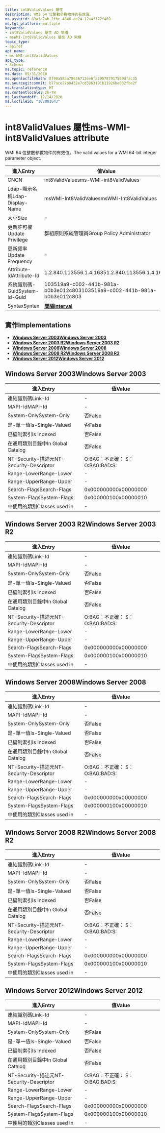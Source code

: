 ```yaml
---
title: int8ValidValues 屬性
description: WMI 64 位整數參數物件的有效值。
ms.assetid: 89afa7ab-2fbc-4846-ae24-12a4f372f469
ms.tgt_platform: multiple
keywords:
- int8ValidValues 屬性 AD 架構
- msWMI-Int8ValidValues 屬性 AD 架構
topic_type:
- apiref
api_name:
- ms-WMI-int8ValidValues
api_type:
- Schema
ms.topic: reference
ms.date: 05/31/2018
ms.openlocfilehash: 8f90a58aa78636712ee6fa295787917569dfac35
ms.sourcegitcommit: b77ace27b0432e7cd3863191b11926be032fbe2f
ms.translationtype: MT
ms.contentlocale: zh-TW
ms.lasthandoff: 12/14/2020
ms.locfileid: "107001643"
---
```

# <a name="ms-wmi-int8validvalues-attribute"></a><span data-ttu-id="20353-105">int8ValidValues 屬性</span><span class="sxs-lookup"><span data-stu-id="20353-105">ms-WMI-int8ValidValues attribute</span></span>

<span data-ttu-id="20353-106">WMI 64 位整數參數物件的有效值。</span><span class="sxs-lookup"><span data-stu-id="20353-106">The valid values for a WMI 64-bit integer parameter object.</span></span>



| <span data-ttu-id="20353-107">進入</span><span class="sxs-lookup"><span data-stu-id="20353-107">Entry</span></span> | <span data-ttu-id="20353-108">值</span><span class="sxs-lookup"><span data-stu-id="20353-108">Value</span></span> |
|-------------------|--------------------------------------|
| <span data-ttu-id="20353-109">CN</span><span class="sxs-lookup"><span data-stu-id="20353-109">CN</span></span>                | <span data-ttu-id="20353-110">int8ValidValues</span><span class="sxs-lookup"><span data-stu-id="20353-110">ms-WMI-int8ValidValues</span></span>               |
| <span data-ttu-id="20353-111">Ldap-顯示名稱</span><span class="sxs-lookup"><span data-stu-id="20353-111">Ldap-Display-Name</span></span> | <span data-ttu-id="20353-112">msWMI-Int8ValidValues</span><span class="sxs-lookup"><span data-stu-id="20353-112">msWMI-Int8ValidValues</span></span>                |
| <span data-ttu-id="20353-113">大小</span><span class="sxs-lookup"><span data-stu-id="20353-113">Size</span></span>              | \-                                   |
| <span data-ttu-id="20353-114">更新許可權</span><span class="sxs-lookup"><span data-stu-id="20353-114">Update Privilege</span></span>  | <span data-ttu-id="20353-115">群組原則系統管理員</span><span class="sxs-lookup"><span data-stu-id="20353-115">Group Policy Administrator</span></span>           |
| <span data-ttu-id="20353-116">更新頻率</span><span class="sxs-lookup"><span data-stu-id="20353-116">Update Frequency</span></span>  | \-                                   |
| <span data-ttu-id="20353-117">Attribute-Id</span><span class="sxs-lookup"><span data-stu-id="20353-117">Attribute-Id</span></span>      | <span data-ttu-id="20353-118">1.2.840.113556.1.4.1635</span><span class="sxs-lookup"><span data-stu-id="20353-118">1.2.840.113556.1.4.1635</span></span>              |
| <span data-ttu-id="20353-119">系統識別碼-Guid</span><span class="sxs-lookup"><span data-stu-id="20353-119">System-Id-Guid</span></span>    | <span data-ttu-id="20353-120">103519a9-c002-441b-981a-b0b3e012c803</span><span class="sxs-lookup"><span data-stu-id="20353-120">103519a9-c002-441b-981a-b0b3e012c803</span></span> |
| <span data-ttu-id="20353-121">Syntax</span><span class="sxs-lookup"><span data-stu-id="20353-121">Syntax</span></span>            | [<span data-ttu-id="20353-122">**間隔**</span><span class="sxs-lookup"><span data-stu-id="20353-122">**Interval**</span></span>](s-interval.md)       |



## <a name="implementations"></a><span data-ttu-id="20353-123">實作</span><span class="sxs-lookup"><span data-stu-id="20353-123">Implementations</span></span>

-   [<span data-ttu-id="20353-124">**Windows Server 2003**</span><span class="sxs-lookup"><span data-stu-id="20353-124">**Windows Server 2003**</span></span>](#windows-server-2003)
-   [<span data-ttu-id="20353-125">**Windows Server 2003 R2**</span><span class="sxs-lookup"><span data-stu-id="20353-125">**Windows Server 2003 R2**</span></span>](#windows-server-2003-r2)
-   [<span data-ttu-id="20353-126">**Windows Server 2008**</span><span class="sxs-lookup"><span data-stu-id="20353-126">**Windows Server 2008**</span></span>](#windows-server-2008)
-   [<span data-ttu-id="20353-127">**Windows Server 2008 R2**</span><span class="sxs-lookup"><span data-stu-id="20353-127">**Windows Server 2008 R2**</span></span>](#windows-server-2008-r2)
-   [<span data-ttu-id="20353-128">**Windows Server 2012**</span><span class="sxs-lookup"><span data-stu-id="20353-128">**Windows Server 2012**</span></span>](#windows-server-2012)

## <a name="windows-server-2003"></a><span data-ttu-id="20353-129">Windows Server 2003</span><span class="sxs-lookup"><span data-stu-id="20353-129">Windows Server 2003</span></span>



| <span data-ttu-id="20353-130">進入</span><span class="sxs-lookup"><span data-stu-id="20353-130">Entry</span></span> | <span data-ttu-id="20353-131">值</span><span class="sxs-lookup"><span data-stu-id="20353-131">Value</span></span> |
|------------------------|--------------|
| <span data-ttu-id="20353-132">連結識別碼</span><span class="sxs-lookup"><span data-stu-id="20353-132">Link-Id</span></span>                | \-           |
| <span data-ttu-id="20353-133">MAPI-Id</span><span class="sxs-lookup"><span data-stu-id="20353-133">MAPI-Id</span></span>                | \-           |
| <span data-ttu-id="20353-134">System-Only</span><span class="sxs-lookup"><span data-stu-id="20353-134">System-Only</span></span>            | <span data-ttu-id="20353-135">否</span><span class="sxs-lookup"><span data-stu-id="20353-135">False</span></span>        |
| <span data-ttu-id="20353-136">是-單一值</span><span class="sxs-lookup"><span data-stu-id="20353-136">Is-Single-Valued</span></span>       | <span data-ttu-id="20353-137">否</span><span class="sxs-lookup"><span data-stu-id="20353-137">False</span></span>        |
| <span data-ttu-id="20353-138">已編制索引</span><span class="sxs-lookup"><span data-stu-id="20353-138">Is Indexed</span></span>             | <span data-ttu-id="20353-139">否</span><span class="sxs-lookup"><span data-stu-id="20353-139">False</span></span>        |
| <span data-ttu-id="20353-140">在通用類別目錄中</span><span class="sxs-lookup"><span data-stu-id="20353-140">In Global Catalog</span></span>      | <span data-ttu-id="20353-141">否</span><span class="sxs-lookup"><span data-stu-id="20353-141">False</span></span>        |
| <span data-ttu-id="20353-142">NT-Security-描述元</span><span class="sxs-lookup"><span data-stu-id="20353-142">NT-Security-Descriptor</span></span> | <span data-ttu-id="20353-143">O:BAG：不正確： S：</span><span class="sxs-lookup"><span data-stu-id="20353-143">O:BAG:BAD:S:</span></span> |
| <span data-ttu-id="20353-144">Range-Lower</span><span class="sxs-lookup"><span data-stu-id="20353-144">Range-Lower</span></span>            | \-           |
| <span data-ttu-id="20353-145">Range-Upper</span><span class="sxs-lookup"><span data-stu-id="20353-145">Range-Upper</span></span>            | \-           |
| <span data-ttu-id="20353-146">Search-Flags</span><span class="sxs-lookup"><span data-stu-id="20353-146">Search-Flags</span></span>           | <span data-ttu-id="20353-147">0x00000000</span><span class="sxs-lookup"><span data-stu-id="20353-147">0x00000000</span></span>   |
| <span data-ttu-id="20353-148">System-Flags</span><span class="sxs-lookup"><span data-stu-id="20353-148">System-Flags</span></span>           | <span data-ttu-id="20353-149">0x00000010</span><span class="sxs-lookup"><span data-stu-id="20353-149">0x00000010</span></span>   |
| <span data-ttu-id="20353-150">中使用的類別</span><span class="sxs-lookup"><span data-stu-id="20353-150">Classes used in</span></span>        | \-           |



## <a name="windows-server-2003-r2"></a><span data-ttu-id="20353-151">Windows Server 2003 R2</span><span class="sxs-lookup"><span data-stu-id="20353-151">Windows Server 2003 R2</span></span>



| <span data-ttu-id="20353-152">進入</span><span class="sxs-lookup"><span data-stu-id="20353-152">Entry</span></span> | <span data-ttu-id="20353-153">值</span><span class="sxs-lookup"><span data-stu-id="20353-153">Value</span></span> |
|------------------------|--------------|
| <span data-ttu-id="20353-154">連結識別碼</span><span class="sxs-lookup"><span data-stu-id="20353-154">Link-Id</span></span>                | \-           |
| <span data-ttu-id="20353-155">MAPI-Id</span><span class="sxs-lookup"><span data-stu-id="20353-155">MAPI-Id</span></span>                | \-           |
| <span data-ttu-id="20353-156">System-Only</span><span class="sxs-lookup"><span data-stu-id="20353-156">System-Only</span></span>            | <span data-ttu-id="20353-157">否</span><span class="sxs-lookup"><span data-stu-id="20353-157">False</span></span>        |
| <span data-ttu-id="20353-158">是-單一值</span><span class="sxs-lookup"><span data-stu-id="20353-158">Is-Single-Valued</span></span>       | <span data-ttu-id="20353-159">否</span><span class="sxs-lookup"><span data-stu-id="20353-159">False</span></span>        |
| <span data-ttu-id="20353-160">已編制索引</span><span class="sxs-lookup"><span data-stu-id="20353-160">Is Indexed</span></span>             | <span data-ttu-id="20353-161">否</span><span class="sxs-lookup"><span data-stu-id="20353-161">False</span></span>        |
| <span data-ttu-id="20353-162">在通用類別目錄中</span><span class="sxs-lookup"><span data-stu-id="20353-162">In Global Catalog</span></span>      | <span data-ttu-id="20353-163">否</span><span class="sxs-lookup"><span data-stu-id="20353-163">False</span></span>        |
| <span data-ttu-id="20353-164">NT-Security-描述元</span><span class="sxs-lookup"><span data-stu-id="20353-164">NT-Security-Descriptor</span></span> | <span data-ttu-id="20353-165">O:BAG：不正確： S：</span><span class="sxs-lookup"><span data-stu-id="20353-165">O:BAG:BAD:S:</span></span> |
| <span data-ttu-id="20353-166">Range-Lower</span><span class="sxs-lookup"><span data-stu-id="20353-166">Range-Lower</span></span>            | \-           |
| <span data-ttu-id="20353-167">Range-Upper</span><span class="sxs-lookup"><span data-stu-id="20353-167">Range-Upper</span></span>            | \-           |
| <span data-ttu-id="20353-168">Search-Flags</span><span class="sxs-lookup"><span data-stu-id="20353-168">Search-Flags</span></span>           | <span data-ttu-id="20353-169">0x00000000</span><span class="sxs-lookup"><span data-stu-id="20353-169">0x00000000</span></span>   |
| <span data-ttu-id="20353-170">System-Flags</span><span class="sxs-lookup"><span data-stu-id="20353-170">System-Flags</span></span>           | <span data-ttu-id="20353-171">0x00000010</span><span class="sxs-lookup"><span data-stu-id="20353-171">0x00000010</span></span>   |
| <span data-ttu-id="20353-172">中使用的類別</span><span class="sxs-lookup"><span data-stu-id="20353-172">Classes used in</span></span>        | \-           |



## <a name="windows-server-2008"></a><span data-ttu-id="20353-173">Windows Server 2008</span><span class="sxs-lookup"><span data-stu-id="20353-173">Windows Server 2008</span></span>



| <span data-ttu-id="20353-174">進入</span><span class="sxs-lookup"><span data-stu-id="20353-174">Entry</span></span> | <span data-ttu-id="20353-175">值</span><span class="sxs-lookup"><span data-stu-id="20353-175">Value</span></span> |
|------------------------|--------------|
| <span data-ttu-id="20353-176">連結識別碼</span><span class="sxs-lookup"><span data-stu-id="20353-176">Link-Id</span></span>                | \-           |
| <span data-ttu-id="20353-177">MAPI-Id</span><span class="sxs-lookup"><span data-stu-id="20353-177">MAPI-Id</span></span>                | \-           |
| <span data-ttu-id="20353-178">System-Only</span><span class="sxs-lookup"><span data-stu-id="20353-178">System-Only</span></span>            | <span data-ttu-id="20353-179">否</span><span class="sxs-lookup"><span data-stu-id="20353-179">False</span></span>        |
| <span data-ttu-id="20353-180">是-單一值</span><span class="sxs-lookup"><span data-stu-id="20353-180">Is-Single-Valued</span></span>       | <span data-ttu-id="20353-181">否</span><span class="sxs-lookup"><span data-stu-id="20353-181">False</span></span>        |
| <span data-ttu-id="20353-182">已編制索引</span><span class="sxs-lookup"><span data-stu-id="20353-182">Is Indexed</span></span>             | <span data-ttu-id="20353-183">否</span><span class="sxs-lookup"><span data-stu-id="20353-183">False</span></span>        |
| <span data-ttu-id="20353-184">在通用類別目錄中</span><span class="sxs-lookup"><span data-stu-id="20353-184">In Global Catalog</span></span>      | <span data-ttu-id="20353-185">否</span><span class="sxs-lookup"><span data-stu-id="20353-185">False</span></span>        |
| <span data-ttu-id="20353-186">NT-Security-描述元</span><span class="sxs-lookup"><span data-stu-id="20353-186">NT-Security-Descriptor</span></span> | <span data-ttu-id="20353-187">O:BAG：不正確： S：</span><span class="sxs-lookup"><span data-stu-id="20353-187">O:BAG:BAD:S:</span></span> |
| <span data-ttu-id="20353-188">Range-Lower</span><span class="sxs-lookup"><span data-stu-id="20353-188">Range-Lower</span></span>            | \-           |
| <span data-ttu-id="20353-189">Range-Upper</span><span class="sxs-lookup"><span data-stu-id="20353-189">Range-Upper</span></span>            | \-           |
| <span data-ttu-id="20353-190">Search-Flags</span><span class="sxs-lookup"><span data-stu-id="20353-190">Search-Flags</span></span>           | <span data-ttu-id="20353-191">0x00000000</span><span class="sxs-lookup"><span data-stu-id="20353-191">0x00000000</span></span>   |
| <span data-ttu-id="20353-192">System-Flags</span><span class="sxs-lookup"><span data-stu-id="20353-192">System-Flags</span></span>           | <span data-ttu-id="20353-193">0x00000010</span><span class="sxs-lookup"><span data-stu-id="20353-193">0x00000010</span></span>   |
| <span data-ttu-id="20353-194">中使用的類別</span><span class="sxs-lookup"><span data-stu-id="20353-194">Classes used in</span></span>        | \-           |



## <a name="windows-server-2008-r2"></a><span data-ttu-id="20353-195">Windows Server 2008 R2</span><span class="sxs-lookup"><span data-stu-id="20353-195">Windows Server 2008 R2</span></span>



| <span data-ttu-id="20353-196">進入</span><span class="sxs-lookup"><span data-stu-id="20353-196">Entry</span></span> | <span data-ttu-id="20353-197">值</span><span class="sxs-lookup"><span data-stu-id="20353-197">Value</span></span> |
|------------------------|--------------|
| <span data-ttu-id="20353-198">連結識別碼</span><span class="sxs-lookup"><span data-stu-id="20353-198">Link-Id</span></span>                | \-           |
| <span data-ttu-id="20353-199">MAPI-Id</span><span class="sxs-lookup"><span data-stu-id="20353-199">MAPI-Id</span></span>                | \-           |
| <span data-ttu-id="20353-200">System-Only</span><span class="sxs-lookup"><span data-stu-id="20353-200">System-Only</span></span>            | <span data-ttu-id="20353-201">否</span><span class="sxs-lookup"><span data-stu-id="20353-201">False</span></span>        |
| <span data-ttu-id="20353-202">是-單一值</span><span class="sxs-lookup"><span data-stu-id="20353-202">Is-Single-Valued</span></span>       | <span data-ttu-id="20353-203">否</span><span class="sxs-lookup"><span data-stu-id="20353-203">False</span></span>        |
| <span data-ttu-id="20353-204">已編制索引</span><span class="sxs-lookup"><span data-stu-id="20353-204">Is Indexed</span></span>             | <span data-ttu-id="20353-205">否</span><span class="sxs-lookup"><span data-stu-id="20353-205">False</span></span>        |
| <span data-ttu-id="20353-206">在通用類別目錄中</span><span class="sxs-lookup"><span data-stu-id="20353-206">In Global Catalog</span></span>      | <span data-ttu-id="20353-207">否</span><span class="sxs-lookup"><span data-stu-id="20353-207">False</span></span>        |
| <span data-ttu-id="20353-208">NT-Security-描述元</span><span class="sxs-lookup"><span data-stu-id="20353-208">NT-Security-Descriptor</span></span> | <span data-ttu-id="20353-209">O:BAG：不正確： S：</span><span class="sxs-lookup"><span data-stu-id="20353-209">O:BAG:BAD:S:</span></span> |
| <span data-ttu-id="20353-210">Range-Lower</span><span class="sxs-lookup"><span data-stu-id="20353-210">Range-Lower</span></span>            | \-           |
| <span data-ttu-id="20353-211">Range-Upper</span><span class="sxs-lookup"><span data-stu-id="20353-211">Range-Upper</span></span>            | \-           |
| <span data-ttu-id="20353-212">Search-Flags</span><span class="sxs-lookup"><span data-stu-id="20353-212">Search-Flags</span></span>           | <span data-ttu-id="20353-213">0x00000000</span><span class="sxs-lookup"><span data-stu-id="20353-213">0x00000000</span></span>   |
| <span data-ttu-id="20353-214">System-Flags</span><span class="sxs-lookup"><span data-stu-id="20353-214">System-Flags</span></span>           | <span data-ttu-id="20353-215">0x00000010</span><span class="sxs-lookup"><span data-stu-id="20353-215">0x00000010</span></span>   |
| <span data-ttu-id="20353-216">中使用的類別</span><span class="sxs-lookup"><span data-stu-id="20353-216">Classes used in</span></span>        | \-           |



## <a name="windows-server-2012"></a><span data-ttu-id="20353-217">Windows Server 2012</span><span class="sxs-lookup"><span data-stu-id="20353-217">Windows Server 2012</span></span>



| <span data-ttu-id="20353-218">進入</span><span class="sxs-lookup"><span data-stu-id="20353-218">Entry</span></span> | <span data-ttu-id="20353-219">值</span><span class="sxs-lookup"><span data-stu-id="20353-219">Value</span></span> |
|------------------------|--------------|
| <span data-ttu-id="20353-220">連結識別碼</span><span class="sxs-lookup"><span data-stu-id="20353-220">Link-Id</span></span>                | \-           |
| <span data-ttu-id="20353-221">MAPI-Id</span><span class="sxs-lookup"><span data-stu-id="20353-221">MAPI-Id</span></span>                | \-           |
| <span data-ttu-id="20353-222">System-Only</span><span class="sxs-lookup"><span data-stu-id="20353-222">System-Only</span></span>            | <span data-ttu-id="20353-223">否</span><span class="sxs-lookup"><span data-stu-id="20353-223">False</span></span>        |
| <span data-ttu-id="20353-224">是-單一值</span><span class="sxs-lookup"><span data-stu-id="20353-224">Is-Single-Valued</span></span>       | <span data-ttu-id="20353-225">否</span><span class="sxs-lookup"><span data-stu-id="20353-225">False</span></span>        |
| <span data-ttu-id="20353-226">已編制索引</span><span class="sxs-lookup"><span data-stu-id="20353-226">Is Indexed</span></span>             | <span data-ttu-id="20353-227">否</span><span class="sxs-lookup"><span data-stu-id="20353-227">False</span></span>        |
| <span data-ttu-id="20353-228">在通用類別目錄中</span><span class="sxs-lookup"><span data-stu-id="20353-228">In Global Catalog</span></span>      | <span data-ttu-id="20353-229">否</span><span class="sxs-lookup"><span data-stu-id="20353-229">False</span></span>        |
| <span data-ttu-id="20353-230">NT-Security-描述元</span><span class="sxs-lookup"><span data-stu-id="20353-230">NT-Security-Descriptor</span></span> | <span data-ttu-id="20353-231">O:BAG：不正確： S：</span><span class="sxs-lookup"><span data-stu-id="20353-231">O:BAG:BAD:S:</span></span> |
| <span data-ttu-id="20353-232">Range-Lower</span><span class="sxs-lookup"><span data-stu-id="20353-232">Range-Lower</span></span>            | \-           |
| <span data-ttu-id="20353-233">Range-Upper</span><span class="sxs-lookup"><span data-stu-id="20353-233">Range-Upper</span></span>            | \-           |
| <span data-ttu-id="20353-234">Search-Flags</span><span class="sxs-lookup"><span data-stu-id="20353-234">Search-Flags</span></span>           | <span data-ttu-id="20353-235">0x00000000</span><span class="sxs-lookup"><span data-stu-id="20353-235">0x00000000</span></span>   |
| <span data-ttu-id="20353-236">System-Flags</span><span class="sxs-lookup"><span data-stu-id="20353-236">System-Flags</span></span>           | <span data-ttu-id="20353-237">0x00000010</span><span class="sxs-lookup"><span data-stu-id="20353-237">0x00000010</span></span>   |
| <span data-ttu-id="20353-238">中使用的類別</span><span class="sxs-lookup"><span data-stu-id="20353-238">Classes used in</span></span>        | \-           |



 

 




